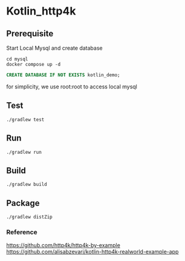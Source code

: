 # Kotlin_http4k

## Prerequisite
Start Local Mysql and create database
````commandline
cd mysql
docker compose up -d
````
```sql
CREATE DATABASE IF NOT EXISTS kotlin_demo;
```
for simplicity, we use root:root to access local mysql

## Test

```commandline
./gradlew test
```

## Run

```commandline
./gradlew run
```

## Build
```commandline
./gradlew build
```

## Package
```
./gradlew distZip
```


### Reference
https://github.com/http4k/http4k-by-example
https://github.com/alisabzevari/kotlin-http4k-realworld-example-app


